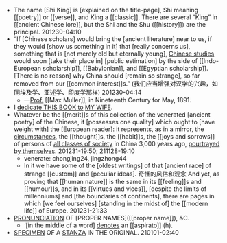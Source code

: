 - The name [Shi King] is [explained on the title-page], Shi meaning [[poetry]] or [[verse]], and King a [[classic]]. There are several “King” in [[ancient Chinese lore]], but the Shi and the Shu ([[history]]) are the principal.
201230-04:10
- “If [Chinese scholars] would bring the [ancient literature] near to us, if they would [show us something in it] that [really concerns us], something that is [not merely old but eternally young], [Chinese studies](((mxm1gn3nT))) would soon [take their place in] [public estimation] by the side of [[Indo-European scholarship]], [[Babylonian]], and [[Egyptian scholarship]]. 
[There is no reason] why China should [remain so strange], so far removed from our [[common interest]]s.”
(我们应当增强对汉学的兴趣，如同埃及学、亚述学、印度学那样)
201230-04:14
    - —[Prof.]([[professor]]) [[Max Muller]], in Nineteenth Century for May, 1891. 
- I [dedicate THIS BOOK to](((MkRrdByWs))) [MY WIFE]([[wife]]).
- Whatever be the [[merit]]s of this collection of the venerated [ancient poetry] of the Chinese, it [possesses one quality] which ought to [have weight with] the [European reader]: it represents, as in a mirror, the [circumstances](((1rKKMwl-2))), the [[thought]]s, the [[habit]]s, the [[joys and sorrows]] of persons of [all classes of society](((aZmiL9CvR))) in China 3,000 years ago, [pourtrayed by themselves]([[portray]]).
201231-19:50; 211128-19:10
    - venerate: chongjing24, jingzhong44
    - In it we have some of the [oldest writings] of that [ancient race] of strange [[custom]] and [peculiar ideas]. 奇怪的风俗和观念 And yet, as proving that [[human nature]] is the same in its [[feeling]]s and [[humour]]s, and in its [[virtues and vices]], [despite the limits of millenniums] and [the boundaries of continents], there are pages in which [we feel ourselves] [standing in the midst of] the [[modern life]] of Europe.
201231-21:33
- [PRONUNCIATION]([[pronunciation]]) OF [PROPER NAMES]([[proper name]]), &C.
    - ‘[in the middle of a word] [denotes](((T1BFzdO42))) an [[aspirato]] (h).
- [SPECIMEN]([[specimen]]) OF A [STANZA]([[stanza]]) IN THE ORIGINAL.
210101-02:40
